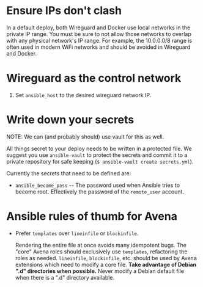 # Ensure IPs don't clash

In a default deploy, both Wireguard and Docker use local networks in the private
IP range. You must be sure to not allow those networks to overlap with any
physical network's IP range. For example, the 10.0.0.0/8 range is often used in
modern WiFi networks and should be avoided in Wireguard and Docker.

# Wireguard as the control network

1. Set `ansible_host` to the desired wireguard network IP.

# Write down your secrets

NOTE: We can (and probably should) use vault for this as well.

All things secret to your deploy needs to be written in a protected file. We
suggest you use `ansible-vault` to protect the secrets and commit it to a
private repository for safe keeping (`$ ansible-vault create secrets.yml`).

Currently the secrets that need to be defined are:

- `ansible_become_pass` -- The password used when Ansible tries to become root.
  Effectively the password of the `remote_user` account.

# Ansible rules of thumb for Avena

- Prefer `templates` over `lineinfile` or `blockinfile`.

  Rendering the entire file at once avoids many idempotent bugs. The "core"
  Avena roles should exclusively use `templates`, refactoring the roles as
  needed. `lineinfile`, `blockinfile`, etc. should be used by Avena extensions
  which need to modify a core file. **Take advantage of Debian ".d" directories
  when possible.** Never modify a Debian default file when there is a ".d"
  directory available.
